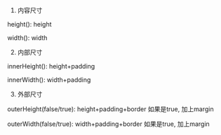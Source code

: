 1. 内容尺寸

  height\(\): height

  width\(\): width

2. 内部尺寸

  innerHeight\(\): height+padding

  innerWidth\(\): width+padding

3. 外部尺寸

  outerHeight\(false/true\): height+padding+border  如果是true, 加上margin

  outerWidth\(false/true\): width+padding+border 如果是true, 加上margin

